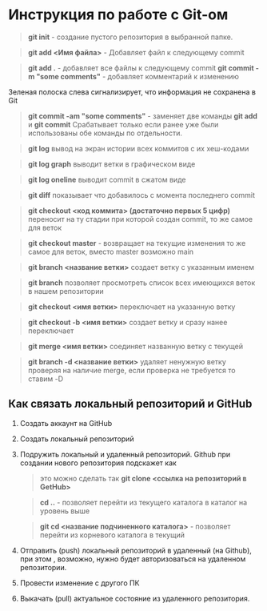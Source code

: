 # Инструкция по работе с Git-ом

> **git init**  - создание пустого репозитория в выбранной папке.

> **git add <Имя файла>** - Добавляет файл к следующему commit

> **git add .**  - добавляет все файлы к следующему commit
> **git commit -m "some comments"** - добавляет комментарий к изменению

Зеленая полоска слева сигнализирует, что информация не сохранена в Git

> **git commit -am "some comments"** - заменяет две команды **git add** и **git commit**  Срабатывает только если ранее уже были использованы обе команды по отдельности.

>**git log**  вывод на экран истории всех коммитов с их хеш-кодами

>**git log graph**  выводит ветки в графическом виде

>**git log oneline** выводит commit в сжатом виде

> **git diff** показывает что добавилось с момента последнего commit

> **git checkout <код коммита> (достаточно первых 5 цифр)** переносит на ту стадии при которой создан commit, то же самое для веток

> **git checkout master** - возвращает на текущие изменения то же самое для веток, вместо master возможно main

>**git branch <название ветки>** создает ветку с указанным именем

>**git branch** позволяет просмотреть список всех имеющихся веток в нашем репозитории

>**git checkout <имя ветки>** переключает на указанную ветку

>**git checkout -b <имя ветки>** создает ветку и сразу нанее переключает

>**git merge <имя ветки>** соединяет названную ветку с текущей

>**git branch -d <название ветки>** удаляет ненужную ветку проверяя на наличие merge, если проверка не требуется то ставим -D


## Как связать локальный репозиторий и GitHub

1. Создать аккаунт на GitHub
2. Создать локальный репозиторий
3. Подружить локальный и удаленный репозиторий. Github  при создании нового репозитория подскажет как 
    > это можно сделать так **git clone <ссылка на репозиторий в GetHub>** 

    >**cd ..** - позволяет перейти из текущего каталога в каталог на уровень выше

   >**git cd <название подчиненного каталога>**  - позволяет перейти из корневого каталога в текущий
4. Отправить (push) локальный репозиторий в удаленный (на Github), при этом , возможно, нужно будет авторизоваться на удаленном репозитории. 
5. Провести изменение с другого ПК
6. Выкачать (pull) актуальное состояние из удаленного репозитория.